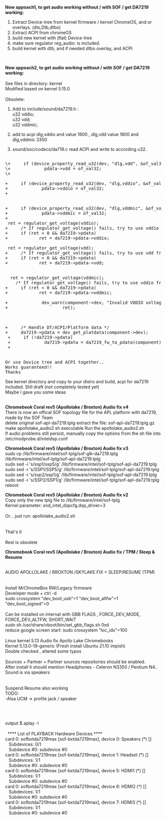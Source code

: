 <strong>New appoach1, to get audio working without / with SOF / get DA7219 working:</strong><br>
1. Extract Device-tree from kernel firmware / kernel ChromeOS, and or overlays. (dts,Dtb,dtbo)<br>
2. Extract ACPI from chromeOS<br>
3. build new kernel with (flat) Device-tree <br>
4. make sure regulator reg_audio: is included.<br>
5. build kernel with dtb, and if needed dtbo overlay, and ACPI<br>
<Br>

<strong>New appoach2, to get audio working without / with SOF / get DA7219 working:</strong><br>
<br>
 See files in directory: kernel<br>
 Modified based on kernel 5.15.0<br>
 <br>
 Obsolete:<br>
 
 
1. Add to include/sound/da7219.h :<br>
u32 vddio;<br>
u32 vdd;<br>
u32 vddmic;<br>

2. add to acpi dlg,vddio and value 1800 , dlg,vdd value 1800 and dlg,vddmic  3300
3. sound/soc/codecs/da719.c  read ACPI and write to according u32.
<Pre>

\+     if (device_property_read_u32(dev, "dlg,vdd", &of_val32) >= 0)
\+             pdata->vdd = of_val32;
\+

+     if (device_property_read_u32(dev, "dlg,vddio", &of_val32) >= 0)
+             pdata->vddio = of_val32;
+


+     if (device_property_read_u32(dev, "dlg,vddmic", &of_val32) >= 0)
+             pdata->vddmic = of_val32;
+
 ret = regulator_get_voltage(vddio);
+     /* If regulator_get_voltage() fails, try to use vddio from pdata. */
+     if (ret < 0 && da7219->pdata)
+            ret = da7219->pdata->vddio;
   
 ret = regulator_get_voltage(vdd);
+     /* If regulator_get_voltage() fails, try to use vdd from pdata. */
+     if (ret < 0 && da7219->pdata)
+            ret = da7219->pdata->vdd;


  ret = regulator_get_voltage(vddmic);
    /* If regulator_get_voltage() fails, try to use vddio from pdata. */
+     if (ret < 0 && da7219->pdata)
+            ret = da7219->pdata->vddmic;

+             dev_warn(component->dev, "Invalid VDDIO voltage: %d mV\n",
+                     ret);

 
 
+     /* Handle DT/ACPI/Platform data */
+     da7219->pdata = dev_get_platdata(component->dev);
 +     if (!da7219->pdata)
 +             da7219->pdata = da7219_fw_to_pdata(component);
 +


Or use Device tree and ACPI together..
Works guaranteed!! 
Thanks
</Pre>
See kernel directory and copy to your distro and build, acpi for da7219 included. Still draft (not completely tested yet) <br>
Maybe I gave you some ideas <br>
<br>



<b><strong>Chromebook Coral rev5 (Apollolake / Broxton) Audio fix v4</strong></b><br>
There is now an offical SOF topology file for the APL platform with da7219, made by the SOF Team<br>
delete original sof-apl-da7219.tplg
extract the file: sof-apl-da7219.tplg.gz<br>
make apollolake_audio2.sh executable
Run the apollolake_audio2.sh<br>
If audio problems still persist, manually copy the options from the sh file into /etc/modprobe.d/inteldsp.conf


<b><strong>Chromebook Coral rev5 (Apollolake / Broxton) Audio fix v3</strong></b><br>
sudo cp /lib/firmware/intel/sof-tplg/sof-glk-da7219.tplg  /lib/firmware/intel/sof-tplg/sof-apl-da7219.tplg <br>
sudo sed -i 's/ssp1/ssp5/g' /lib/firmware/intel/sof-tplg/sof-apl-da7219.tplg <br>
sudo sed -i 's/SSP1/SSP5/g' /lib/firmware/intel/sof-tplg/sof-apl-da7219.tplg <br>
sudo sed -i 's/ssp2/ssp1/g' /lib/firmware/intel/sof-tplg/sof-apl-da7219.tplg <br>
sudo sed -i 's/SSP2/SSP1/g' /lib/firmware/intel/sof-tplg/sof-apl-da7219.tplg<br>
reboot<br>





<b><strong>Chromebook Coral rev5 (Apollolake / Broxton) Audio fix v2</strong></b><br>
Copy only the new tplg file to /lib/firmware/intel/sof-tplg<br>
 Kernel parameter: snd_intel_dspcfg.dsp_driver=3<br>
 <br>
 Or... just run: apollolake_audio2.sh<br>
 <br>
<br>That's it<br>
 <br>
 Rest is obsolete<br>
 
 



<b>Chromebook Coral rev5 (Apollolake / Broxton) Audio fix / TPM / Sleep & Resume</b><br>
<br>

AUDIO APOLLOLAKE / BROXTON /SKYLAKE FIX + SLEEP/RESUME (TPM)<br>
<br>
<br>
Install MrChromeBox RW/Legacy firmware<br>
Developer mode + ctrl -d<br>
sudo crossystem "dev_boot_usb"=1 "dev_boot_altfw"=1 "dev_boot_signed"=0<br>
<br>
Can be installed on internal with GBB FLAGS , FORCE_DEV_MODE, FORCE_DEV_ALTFW, SHORT_WAIT<Br>
 sudo sh /usr/share/vboot/bin/set_gbb_flags.sh 0xd <br>
reduce google screen start: sudo crossystem "loc_idx"=100 <br>
<br>
Linux kernel 5.13 Audio fix Apollo Lake Chromebooks <br>
Kernel 5.13.0-19-generic (Fresh install Ubuntu 21.10 impish)  <br>
Double checked , altered some typos<br><br>
Sources + Partner + Partner sources repositories should be enabled.<br>
After install it should mention Headphones - Celeron N3350 / Pentium N4..<br>
Sound is via speakers<br>
  <br>
<br>Suspend Resume also working
<br>
TODO: <br>
-Alsa UCM ->  profile jack / speaker<br> 

<br>
 <br>

output $ aplay -l<br>
 <br>
&nbsp; &#42;&#42;&#42;&#42; List of PLAYBACK Hardware Devices &#42;&#42;&#42;&#42;<br>
card 0: sofbxtda7219max [sof-bxtda7219max], device 0: Speakers (&#42;) []<br>
&nbsp;&nbsp;  Subdevices: 0/1<br>
&nbsp;&nbsp;  Subdevice #0: subdevice #0<br>
card 0: sofbxtda7219max [sof-bxtda7219max], device 1: Headset (&#42;) []<br>
&nbsp;&nbsp;  Subdevices: 1/1<br>
&nbsp;&nbsp;  Subdevice #0: subdevice #0<br>
card 0: sofbxtda7219max [sof-bxtda7219max], device 5: HDMI1 (&#42;) []<br>
&nbsp;&nbsp;  Subdevices: 1/1<br>
&nbsp;&nbsp;  Subdevice #0: subdevice #0<br>
card 0: sofbxtda7219max [sof-bxtda7219max], device 6: HDMI2 (&#42;) []<br>
&nbsp;&nbsp;  Subdevices: 1/1<br>
&nbsp;&nbsp;  Subdevice #0: subdevice #0<br>
card 0: sofbxtda7219max [sof-bxtda7219max], device 7: HDMI3 (&#42;) []<br>
&nbsp;&nbsp;  Subdevices: 1/1<br>
&nbsp;&nbsp;  Subdevice #0: subdevice #0<br>

